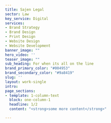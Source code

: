 ```yaml
---
title: Sajen Legal
sector: Law
key_service: Digital
services:
- Brand Strategy
- Brand Design
- Print Design
- Website Design
- Website Development
banner_image: ""
hero_video: ''
teaser_image: ""
sub_heading: For when its all on the line
brand_primary_color: "#004953"
brand_secondary_color: "#9a8419"
slug: ''
layout: work-single
intro:
page_sections:
- template: 1-column-text
  block: one-column-1
  headline: 1/2
  content: "<strong>some more content</strong>"

---
```

